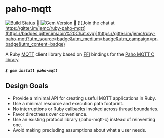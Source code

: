 # paho-mqtt

[![Build Status](https://circleci.com/gh/jemc/ruby-paho-mqtt/tree/master.svg?style=svg)](https://circleci.com/gh/jemc/ruby-paho-mqtt/tree/master) 
[![Gem Version](https://badge.fury.io/rb/paho.png)](http://badge.fury.io/rb/paho) 
[![Join the chat at https://gitter.im/jemc/ruby-paho-mqtt](https://badges.gitter.im/Join%20Chat.svg)](https://gitter.im/jemc/ruby-paho-mqtt?utm_source=badge&utm_medium=badge&utm_campaign=pr-badge&utm_content=badge)

A Ruby [MQTT](http://mqtt.org/) client library based on [FFI](https://github.com/ffi/ffi/wiki) bindings for the [Paho MQTT C library](https://github.com/eclipse/paho.mqtt.c).

##### `$ gem install paho-mqtt`

## Design Goals

- Provide a minimal API for creating useful MQTT applications in Ruby.
- Use a minimal resource and execution path footprint.
- No interruptions or Ruby callbacks invoked across thread boundaries.
- Favor directness over convenience.
- Use an existing protocol library (paho-mqtt-c) instead of reinventing one.
- Avoid making precluding assumptions about what a user needs.
